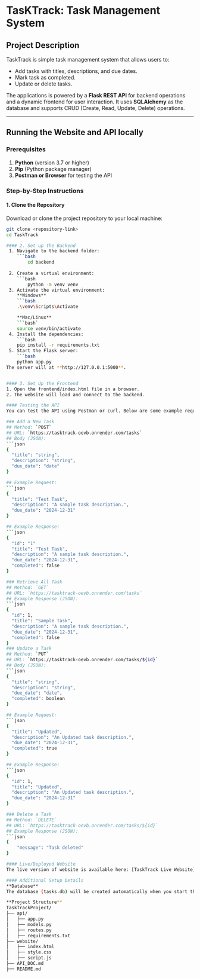 # TasKTrack: Task Management System

## Project Description
TaskTrack is simple task management system that allows users to:
- Add tasks with titles, descriptions, and due dates.
- Mark task as completed.
- Update or delete tasks.

The applications is powered by a **Flask REST API** for backend operations and a dynamic frontend for user interaction. It uses **SQLAlchemy** as the database and supports CRUD (Create, Read, Update, Delete) operations.


---


## Running the Website and API locally


### Prerequisites
1. **Python** (version 3.7 or higher)
2. **Pip** (Python package manager)
3. **Postman or Browser** for testing the API


### Step-by-Step Instructions
#### 1. Clone the Repository
Download or clone the project repository to your local machine:
```bash
git clone <repository-link>
cd TaskTrack

#### 2. Set up the Backend
 1. Navigate to the backend folder:
    ```bash
        cd backend
 
 2. Create a virtual environment:
    ```bash
        python -m venv venv
 3. Activate the virtual environment:
    **Windows**
    ```bash
    .\venv\Scripts\Activate

    **Mac/Linux**
    ```bash`
    source venv/bin/activate
 4. Install the dependencies:
    ```bash
    pip install -r requirements.txt
 5. Start the Flask server:
    ```bash
    python app.py
The server will at **http://127.0.0.1:5000**.


#### 3. Set Up the Frontend
1. Open the frontend/index.html file in a browser.
2. The website will load and connect to the backend.

#### Testing the API
You can test the API using Postman or curl. Below are some example requests:

### Add a New Task
## Method: `POST`
## URL: `https://tasktrack-oevb.onrender.com/tasks`
## Body (JSON):
```json
{
  "title": "string",
  "description": "string",
  "due_date": "date"
}

## Example Request:
```json
{
  "title": "Test Task",
  "description": "A sample task description.",
  "due_date": "2024-12-31"
}

## Example Response:
```json
{
  "id": "1"
  "title": "Test Task",
  "description": "A sample task description.",
  "due_date": "2024-12-31",
  "completed": false
}

### Retrieve All Task
## Method: `GET`
## URL: `https://tasktrack-oevb.onrender.com/tasks`
## Example Response (JSON):
```json
{
  "id": 1,
  "title": "Sample Task",
  "description": "A sample task description.",
  "due_date": "2024-12-31",
  "completed": false
}
### Update a Task 
## Method: `PUT`
## URL: `https://tasktrack-oevb.onrender.com/tasks/${id}`
## Body (JSON):
```json
{
  "title": "string",
  "description": "string",
  "due_date": "date",
  "completed": boolean
}

## Example Request:
```json
{
  "title": "Updated",
  "description": "An Updated task description.",
  "due_date": "2024-12-31",
  "completed": true
}

## Example Response:
```json
{
  "id": 1,
  "title": "Updated",
  "description": "An Updated task description.",
  "due_date": "2024-12-31"
}

### Delete a Task
## Method: `DELETE`
## URL: `https://tasktrack-oevb.onrender.com/tasks/${id}`
## Example Response (JSON):
```json
{
    "message": "Task deleted"
}

#### Live/Deployed Website
The live version of website is available here: [TaskTrack Live Website] (https://bsotalbo224.github.io/TaskTrack/)

#### Additional Setup Details
**Database**
The database (tasks.db) will be created automatically when you start the Flask server for the first time. If you need to reset the database, delete the tasks.db file and restart the server.

**Project Structure**
TaskTrackProject/
├── api/
│   ├── app.py
│   ├── models.py
│   ├── routes.py
│   ├── requirements.txt
├── website/
│   ├── index.html
│   ├── style.css
│   ├── script.js
├── API_DOC.md
├── README.md
